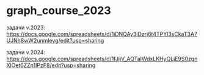 # graph_course_2023

задачи v.2023: https://docs.google.com/spreadsheets/d/1iDNQAy3iDzrj6t4TPYl3sCkaT3A7UJNh8wW2unmleyg/edit?usp=sharing

задачи v.2024: https://docs.google.com/spreadsheets/d/1fJjiV_AQTaIWdxLKHyQLjE9S0zgnXlOet6ZZn1IPzF8/edit?usp=sharing 

